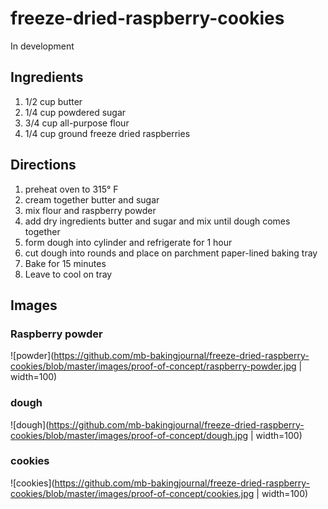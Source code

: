 # freeze-dried-raspberry-cookies
In development

## Ingredients
1. 1/2 cup butter
2. 1/4 cup powdered sugar
3. 3/4 cup all-purpose flour
4. 1/4 cup ground freeze dried raspberries

## Directions
1. preheat oven to 315° F
2. cream together butter and sugar
3. mix flour and raspberry powder
4. add dry ingredients butter and sugar and mix until dough comes together
5. form dough into cylinder and refrigerate for 1 hour
6. cut dough into rounds and place on parchment paper-lined baking tray
7. Bake for 15 minutes
8. Leave to cool on tray

## Images

### Raspberry powder
![powder](https://github.com/mb-bakingjournal/freeze-dried-raspberry-cookies/blob/master/images/proof-of-concept/raspberry-powder.jpg | width=100)


### dough
![dough](https://github.com/mb-bakingjournal/freeze-dried-raspberry-cookies/blob/master/images/proof-of-concept/dough.jpg | width=100)


### cookies
![cookies](https://github.com/mb-bakingjournal/freeze-dried-raspberry-cookies/blob/master/images/proof-of-concept/cookies.jpg | width=100)

